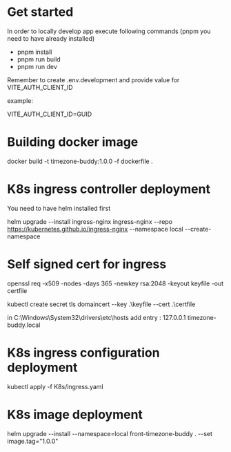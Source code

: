 # Get started

In order to locally develop app execute following commands (pnpm you need to have already installed)

- pnpm install
- pnpm run build
- pnpm run dev

Remember to create .env.development and provide value for VITE_AUTH_CLIENT_ID

example:

VITE_AUTH_CLIENT_ID=GUID

# Building docker image

docker build -t timezone-buddy:1.0.0 -f dockerfile .

# K8s ingress controller deployment

You need to have helm installed first

helm upgrade --install ingress-nginx ingress-nginx --repo https://kubernetes.github.io/ingress-nginx --namespace local --create-namespace

# Self signed cert for ingress

openssl req -x509 -nodes -days 365 -newkey rsa:2048 -keyout keyfile -out certfile 

kubectl create secret tls domaincert --key .\keyfile --cert .\certfile

in C:\Windows\System32\drivers\etc\hosts add entry : 127.0.0.1 timezone-buddy.local

# K8s ingress configuration deployment

kubectl apply -f K8s/ingress.yaml


# K8s image deployment

helm upgrade --install --namespace=local front-timezone-buddy .  --set image.tag="1.0.0"



